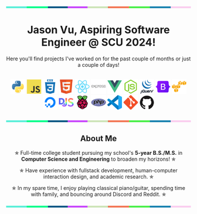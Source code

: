 <img src="./banner_strip.png" width="100%" height="5px">
<div id="header" align="center"> 
  <div id="name" align="center">
    <h1>Jason Vu, Aspiring Software Engineer @ SCU 2024!</h1>
  </div>
  <div id="initial-comment" align="center">
    <p>Here you'll find projects I've worked on for the past couple of months or just a couple of days!</p>
  </div>
  <br>
  <div id="languages" align="center">
    <img src="https://github.com/devicons/devicon/blob/master/icons/python/python-original.svg" title="Python" alt="Python" width="40" height="40"/>
    <img src="https://github.com/devicons/devicon/blob/master/icons/javascript/javascript-original.svg" title="JavaScript" alt="JavaScript" width="40" height="40"/>
    <img src="https://github.com/devicons/devicon/blob/master/icons/css3/css3-plain-wordmark.svg"  title="CSS3" alt="CSS" width="40" height="40"/>
    <img src="https://github.com/devicons/devicon/blob/master/icons/html5/html5-original.svg" title="HTML5" alt="HTML" width="40" height="40"/>
    <img src="https://github.com/devicons/devicon/blob/master/icons/react/react-original.svg" title="React" alt="React" width="40" height="40"/>
    <img src="https://github.com/devicons/devicon/blob/master/icons/express/express-original-wordmark.svg" title="Express" alt="Express" width="40" height="40"/>
<img src="https://github.com/devicons/devicon/blob/master/icons/vuejs/vuejs-original.svg" title="Vue" alt="Vue" width="40" height="40"/>
    <img src="https://github.com/devicons/devicon/blob/master/icons/nodejs/nodejs-original.svg" title="NodeJS" alt="NodeJS" width="40" height="40"/>
    <img src="https://github.com/devicons/devicon/blob/master/icons/jquery/jquery-original-wordmark.svg" title="jQuery" alt="jQuery" width="40" height="40"/>
    <img src="https://github.com/devicons/devicon/blob/master/icons/bootstrap/bootstrap-original.svg" title="Bootstrap" alt="Bootstrap" width="40" height="40"/>
    <img src="https://github.com/devicons/devicon/blob/master/icons/amazonwebservices/amazonwebservices-original.svg" title="Amazon Web Services"  alt="Amazon Web Services" width="40" height="40"/>
    <img src="https://github.com/devicons/devicon/blob/master/icons/digitalocean/digitalocean-original.svg" title="DigitalOcean" alt="DigitalOcean" width="40" height="40"/>
<img src="https://github.com/devicons/devicon/blob/master/icons/discordjs/discordjs-original.svg" title="Discord JS" alt="Discord JS" width="40" height="40"/>
<img src="https://github.com/devicons/devicon/blob/master/icons/raspberrypi/raspberrypi-original.svg" title="Raspberry Pi" alt="Raspberry Pi" width="40" height="40"/>
    
<img src="https://github.com/devicons/devicon/blob/master/icons/php/php-original.svg" title="PHP" alt="PHP" width="40" height="40"/> 
<img src="https://github.com/devicons/devicon/blob/master/icons/vscode/vscode-original.svg" title="VSCode" alt="VSCode" width="40" height="40"/>
<img src="https://github.com/devicons/devicon/blob/master/icons/git/git-original.svg" title="Git" alt="Git" width="40" height="40"/>
<img src="https://github.com/devicons/devicon/blob/master/icons/github/github-original.svg" title="Github" alt="Github" width="40" height="40"/>
   </div>
</div>
<br>
<img src="./banner_strip.png" width="100%" height="5px">
<div id="about" align="center">
  <h2>About Me</h2>
  <div id="list">
     <p>✯ Full-time college student pursuing my school's <b>5-year B.S./M.S.</b> in <b>Computer Science and Engineering</b> to broaden my horizons! ✯
     <p>✯ Have experience with fullstack development, human-computer interaction design, and academic research. ✯</p> 
     <p>✯ In my spare time, I enjoy playing classical piano/guitar, spending time with family, and bouncing around Discord and Reddit. ✯</p> 
  </div>
<img src="./banner_strip.png" width="100%" height="5px">
